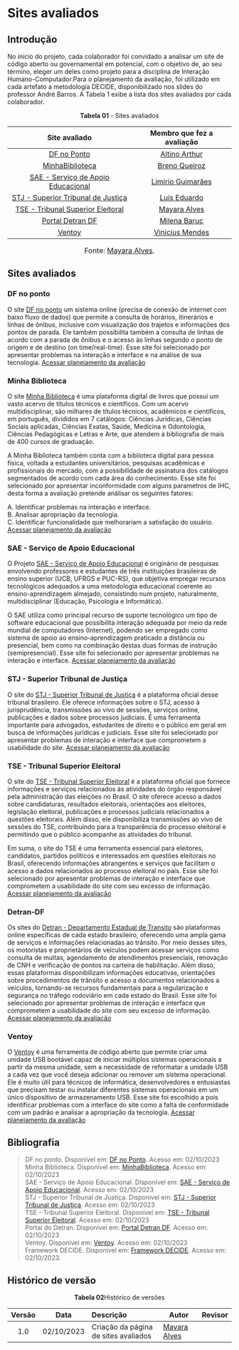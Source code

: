 # Sites avaliados 

## Introdução 
No início do projeto, cada colaborador foi convidado a analisar um site de código aberto ou governamental em potencial, com o objetivo de, ao seu término, eleger um deles como projeto para a disciplina de Interação Humano-Computador.Para o planejamento da avaliação, foi utilizado em cada artefato a metodologia DECIDE, disponibilizado nos slides do professor André Barros. A Tabela 1 exibe a lista dos sites avaliados por cada colaborador.

<p align="center"><b>Tabela 01</b> - Sites avaliados </p>

| Site avaliado | Membro que fez a avaliação| 
| :---------------------------------------------: | :----------------------: 
| [DF no Ponto](https://dfnoponto.semob.df.gov.br) |[Altino Arthur](https://github.com/arthurrochamoreira)
| [MinhaBiblioteca](https://minhabiblioteca.com.br/) | [Breno Queiroz](https://github.com/brenob6)
| [SAE - Serviço de Apoio Educacional](https://sae.unb.br/sae/) | [Limirio Guimarães](https://github.com/LimirioGuimaraes)
| [STJ - Superior Tribunal de Justiça](https://www.stj.jus.br/sites/portalp/Inicio) |[Luis Eduardo](https://github.com/LuisMiranda10)
| [TSE - Tribunal Superior Eleitoral](https://www.tse.jus.br/#/)| [Mayara Alves](https://github.com/Mayara-tech)
| [Portal Detran DF](https://www.detran.df.gov.br/)| [Milena Baruc](https://github.com/MilenaBaruc)
| [Ventoy](https://www.ventoy.net/en/index.html) |[Vinicius Mendes](https://github.com/yabamiah)

<font size="3"><p style="text-align: center">Fonte: [Mayara Alves](https://github.com/Mayara-tech).</p></font>

## Sites avaliados

### DF no ponto
O site [DF no ponto](https://dfnoponto.semob.df.gov.br) um sistema online (precisa de conexão de internet com baixo fluxo de dados) que permite a consulta de horários, itinerários e linhas de ônibus, inclusive com visualização dos trajetos e informações dos pontos de parada. Ele também possibilita também a consulta de linhas de acordo com a parada de ônibus e o acesso às linhas segundo o ponto de origem e de destino (on time/real-time). Esse site foi selecionado por apresentar problemas na interação e interface e na análise de sua tecnologia. [Acessar planejamento da avaliação](planejamento/avaliacoes/PlanejamentoAvaliacaoDFnoPonto.pdf)

### Minha Biblioteca 
O site [Minha Biblioteca](https://minhabiblioteca.com.br/) é uma plataforma digital de livros que possui um vasto acervo de títulos técnicos e científicos. Com um acervo multidisciplinar, são milhares de títulos técnicos, acadêmicos e científicos, em português, divididos em 7 catálogos: Ciências Jurídicas, Ciências Sociais aplicadas, Ciências Exatas, Saúde, Medicina e Odontologia, Ciências Pedagógicas e Letras e Arte, que atendem à bibliografia de mais de 400 cursos de graduação.

A Minha Biblioteca também conta com a biblioteca digital para pessoa física, voltada a estudantes universitários, pesquisas acadêmicas e profissionais do mercado, com a possibilidade de assinatura dos catálogos segmentados de acordo com cada área do conhecimento. Esse site foi selecionado por apresentar inconformidade com alguns parametros de IHC, desta forma a avaliação pretende análisar os seguintes fatores:<br>

A. Identificar problemas na interação e interface.<br>
B. Analisar apropriação da tecnologia.<br>
C. Identificar funcionalidade que melhorariam a satisfação do usuário.<br>
[Acessar planejamento da avaliação](planejamento/avaliacoes/PlanejamentoAvaliacaoMinhaBiblioteca.pdf)

### SAE - Serviço de Apoio Educacional 
O Projeto [SAE - Serviço de Apoio Educacional](https://sae.unb.br/sae/) é originário de pesquisas envolvendo professores e estudantes de três instituições brasileiras de ensino superior (UCB, UFRGS e PUC-RS), que objetiva empregar recursos tecnológicos adequados a uma metodologia educacional coerente ao ensino-aprendizagem almejado, consistindo num projeto, naturalmente, multidisciplinar (Educação, Psicologia e Informática).

O SAE utiliza como principal recurso de suporte tecnológico um tipo de software educacional que possibilita interação adequada por meio da rede mundial de computadores (Internet), podendo ser empregado como sistema de apoio ao ensino-aprendizagem praticado a distância ou presencial, bem como na combinação destas duas formas de instrução (semipresencial). Esse site foi selecionado por apresentar problemas na interação e interface. [Acessar planejamento da avaliação](planejamento/avaliacoes/PlanejamentoAvaliacaoSAE.pdf)

### STJ - Superior Tribunal de Justiça
O site do [STJ - Superior Tribunal de Justiça](https://www.stj.jus.br/sites/portalp/Inicio) é a plataforma oficial desse tribunal brasileiro. Ele oferece informações sobre o STJ, acesso à jurisprudência, transmissões ao vivo de sessões, serviços online, publicações e dados sobre processos judiciais. É uma ferramenta importante para advogados, estudantes de direito e o público em geral em busca de informações jurídicas e judiciais. Esse site foi selecionado por apresentar problemas de interação e interface que comprometem a usabilidade do site. [Acessar planejamento da avaliação](planejamento/avaliacoes/PlanejamentoAvaliacaoSTJ.pdf)

### TSE - Tribunal Superior Eleitoral 
O site do [TSE - Tribunal Superior Eleitoral](https://www.tse.jus.br/#/) é a plataforma oficial que fornece informações e serviços relacionados às atividades do órgão responsável pela administração das eleições no Brasil. O site oferece acesso a dados sobre candidaturas, resultados eleitorais, orientações aos eleitores, legislação eleitoral, publicações e processos judiciais relacionados a questões eleitorais. Além disso, ele disponibiliza transmissões ao vivo de sessões do TSE, contribuindo para a transparência do processo eleitoral e permitindo que o público acompanhe as atividades do tribunal.

Em suma, o site do TSE é uma ferramenta essencial para eleitores, candidatos, partidos políticos e interessados em questões eleitorais no Brasil, oferecendo informações abrangentes e serviços que facilitam o acesso a dados relacionados ao processo eleitoral no país. Esse site foi selecionado por apresentar problemas de interação e interface que comprometem a usabilidade do site com seu excesso de informação. [Acessar planejamento da avaliação](planejamento/avaliacoes/PlanejamentoAvaliacaoTSE.pdf)

### Detran-DF
Os sites do [Detran - Departamento Estadual de Transito](https://www.detran.df.gov.br/) são plataformas online específicas de cada estado brasileiro, oferecendo uma ampla gama de serviços e informações relacionadas ao trânsito. Por meio desses sites, os motoristas e proprietários de veículos podem acessar serviços como consulta de multas, agendamento de atendimentos presenciais, renovação de CNH e verificação de pontos na carteira de habilitação. Além disso, essas plataformas disponibilizam informações educativas, orientações sobre procedimentos de trânsito e acesso a documentos relacionados a veículos, tornando-se recursos fundamentais para a regularização e segurança no tráfego rodoviário em cada estado do Brasil. Esse site foi selecionado por apresentar problemas de interação e interface que comprometem a usabilidade do site com seu excesso de informação. [Acessar planejamento da avaliação](planejamento/avaliacoes/PlanejamentoAvaliacaoDetran.pdf)

### Ventoy
O [Ventoy](https://www.ventoy.net/en/index.html) é uma ferramenta de código aberto que permite criar uma unidade USB bootável capaz de iniciar múltiplos sistemas operacionais a partir da mesma unidade, sem a necessidade de reformatar a unidade USB a cada vez que você deseja adicionar ou remover um sistema operacional. Ele é muito útil para técnicos de informática, desenvolvedores e entusiastas que precisam testar ou instalar diferentes sistemas operacionais em um único dispositivo de armazenamento USB. Esse site foi escolhido a pois identificar problemas com a interface do site como a falta de conformidade com um padrão e analisar a apropriação da tecnologia. [Acessar planejamento da avaliação](planejamento/avaliacoes/PlanejamentoAvaliacaoVentoy.pdf)


## Bibliografia
> DF no ponto. Disponível em: [DF no Ponto](https://dfnoponto.semob.df.gov.br). Acesso em: 02/10/2023 </br>
> Minha Biblioteca. Disponível em: [MinhaBiblioteca](https://minhabiblioteca.com.br/). Acesso em: 02/10/2023 <br/>
> SAE - Serviço de Apoio Educacional. Disponível em: [SAE - Serviço de Apoio Educacional](https://sae.unb.br/sae/). Acesso em: 02/10/2023 <br/>
> STJ - Superior Tribunal de Justiça. Disponível em: [STJ - Superior Tribunal de Justiça](https://www.stj.jus.br/sites/portalp/Inicio). Acesso em: 02/10/2023 <br/>
> TSE - Tribunal Superior Eleitoral. Disponível em: [TSE - Tribunal Superior Eleitoral](https://www.tse.jus.br/#/). Acesso em: 02/10/2023 <br/>
> Portal do Detran. Disponível em: [Portal Detran DF](https://www.detran.df.gov.br/). Acesso em: 02/10/2023 <br/>
> Ventoy. Disponível em: [Ventoy](https://www.ventoy.net/en/index.html). Acesso em: 02/10/2023 <br/>
> Framework DECIDE. Disponível em: [Framework DECIDE](https://medium.com/caiquefortunato/framework-decide-e-avalia%C3%A7%C3%A3o-92ee269e4c55). Acesso em: 02/10/2023.

## Histórico de versão

<p align="center"><b>Tabela 02</b>Histórico de versões</p>

| Versão| Data      | Descrição | Autor | Revisor       |
| :-:   | :-----:       | :------       | -------    | -------            |
| 1.0   |02/10/2023 |   Criação da página de sites avaliados  |  [Mayara Alves](https://github.com/Mayara-tech)|  |
